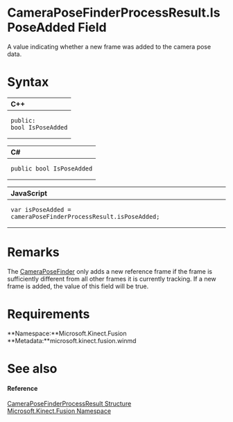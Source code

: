 CameraPoseFinderProcessResult.IsPoseAdded Field  
===============================================  

A value indicating whether a new frame was added to the camera pose data. <span id="syntaxSection"></span>

Syntax  
======  

<table>
<colgroup>
<col width="100%" />
</colgroup>
<thead>
<tr class="header">
<th align="left">C++</th>
</tr>
</thead>
<tbody>
<tr class="odd">
<td align="left"><pre><code>public:  
bool IsPoseAdded</code></pre></td>
</tr>
</tbody>
</table>

<table>
<colgroup>
<col width="100%" />
</colgroup>
<thead>
<tr class="header">
<th align="left">C#</th>
</tr>
</thead>
<tbody>
<tr class="odd">
<td align="left"><pre><code>public bool IsPoseAdded</code></pre></td>
</tr>
</tbody>
</table>

<table>
<colgroup>
<col width="100%" />
</colgroup>
<thead>
<tr class="header">
<th align="left">JavaScript</th>
</tr>
</thead>
<tbody>
<tr class="odd">
<td align="left"><pre><code>var isPoseAdded = cameraPoseFinderProcessResult.isPoseAdded;</code></pre></td>
</tr>
</tbody>
</table>

<span id="remarks"></span>

Remarks  
=======  

The [CameraPoseFinder](../../CameraPoseFinder_Class.md) only adds a new reference frame if the frame is sufficiently different from all other frames it is currently tracking. If a new frame is added, the value of this field will be true.  

<span id="requirements"></span>

Requirements  
============  

**Namespace:**Microsoft.Kinect.Fusion  
**Metadata:**microsoft.kinect.fusion.winmd  

<span id="ID4E4"></span>

See also  
========  

<span id="ID4E6"></span>
#### Reference  

[CameraPoseFinderProcessResult Structure](../../CameraPoseFinderProcessR.md)  
 [Microsoft.Kinect.Fusion Namespace](../../../Kinect.Fusion.md)  



<!--Please do not edit the data in the comment block below.-->
<!--
TOCTitle : IsPoseAdded Field
RLTitle : CameraPoseFinderProcessResult.IsPoseAdded Field
KeywordK : IsPoseAdded field
KeywordK : CameraPoseFinderProcessResult.IsPoseAdded field
KeywordF : Microsoft.Kinect.Fusion.CameraPoseFinderProcessResult.IsPoseAdded
KeywordF : CameraPoseFinderProcessResult.IsPoseAdded
KeywordF : IsPoseAdded
KeywordF : Microsoft.Kinect.Fusion.CameraPoseFinderProcessResult.IsPoseAdded
KeywordA : F:Microsoft.Kinect.Fusion.CameraPoseFinderProcessResult.IsPoseAdded
AssetID : F:Microsoft.Kinect.Fusion.CameraPoseFinderProcessResult.IsPoseAdded
Locale : en-us
CommunityContent : 1
APIType : Managed
APILocation : microsoft.kinect.fusion.winmd
APIName : Microsoft.Kinect.Fusion.CameraPoseFinderProcessResult.IsPoseAdded
TargetOS : Windows
TopicType : kbSyntax
DevLang : VB
DevLang : CSharp
DevLang : JavaScript
DevLang : C++
DocSet : K4Wv2
ProjType : K4Wv2Proj
Technology : Kinect for Windows
Product : Kinect for Windows SDK v2
productversion : 20
-->
